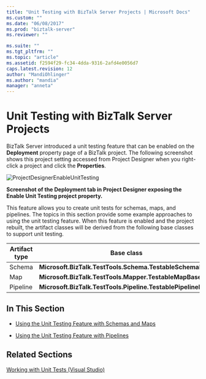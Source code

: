 ```yaml
---
title: "Unit Testing with BizTalk Server Projects | Microsoft Docs"
ms.custom: ""
ms.date: "06/08/2017"
ms.prod: "biztalk-server"
ms.reviewer: ""

ms.suite: ""
ms.tgt_pltfrm: ""
ms.topic: "article"
ms.assetid: f2594f29-fc34-4dda-9316-2afd4e0056d7
caps.latest.revision: 12
author: "MandiOhlinger"
ms.author: "mandia"
manager: "anneta"
---
```

# Unit Testing with BizTalk Server Projects
BizTalk Server introduced a unit testing feature that can be enabled on the **Deployment** property page of a BizTalk project. The following screenshot shows this project setting accessed from Project Designer when you right-click a project and click the **Properties**.

 ![](../core/media/projectdesignerenableunittesting.gif "ProjectDesignerEnableUnitTesting")

 **Screenshot of the Deployment tab in Project Designer exposing the Enable Unit Testing project property.**

 This feature allows you to create unit tests for schemas, maps, and pipelines. The topics in this section provide some example approaches to using the unit testing feature. When this feature is enabled and the project rebuilt, the artifact classes will be derived from the following base classes to support unit testing.

|Artifact type|Base class|
|-------------------|----------------|
|Schema|**Microsoft.BizTalk.TestTools.Schema.TestableSchemaBase**|
|Map|**Microsoft.BizTalk.TestTools.Mapper.TestableMapBase**|
|Pipeline|**Microsoft.BizTalk.TestTools.Pipeline.TestablePipelineBase**|

## In This Section

-   [Using the Unit Testing Feature with Schemas and Maps](../core/using-the-unit-testing-feature-with-schemas-and-maps.md)

-   [Using the Unit Testing Feature with Pipelines](../core/using-the-unit-testing-feature-with-pipelines.md)

## Related Sections
 [Working with Unit Tests (Visual Studio)](https://go.microsoft.com/fwlink/?LinkId=128890)